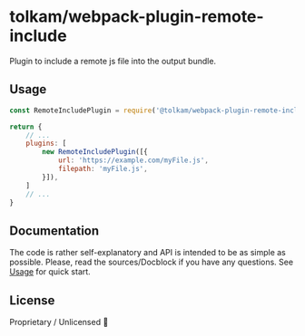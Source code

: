 # tolkam/webpack-plugin-remote-include

Plugin to include a remote js file into the output bundle.

## Usage

````js
const RemoteIncludePlugin = require('@tolkam/webpack-plugin-remote-include');

return {
    // ...
    plugins: [
        new RemoteIncludePlugin([{
            url: 'https://example.com/myFile.js',
            filepath: 'myFile.js',
        }]),
    ]
    // ...
}
````

## Documentation

The code is rather self-explanatory and API is intended to be as simple as possible. Please, read the sources/Docblock if you have any questions. See [Usage](#usage) for quick start.

## License

Proprietary / Unlicensed 🤷
